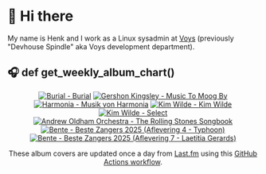 # 👋 Hi there

My name is Henk and I work as a Linux sysadmin at <a href="https://www.voys.co/about/">Voys</a> (previously "Devhouse Spindle" aka Voys development department).

## 🎧 def get_weekly_album_chart()
<!-- lastfm -->
<p align="center"><a href="https://www.last.fm/music/Burial/Burial"><img src="https://lastfm.freetls.fastly.net/i/u/64s/aa5aa24f20784946889f7f8ce21ad0a7.png" title="Burial - Burial"></a> <a href="https://www.last.fm/music/Gershon+Kingsley/Music+To+Moog+By"><img src="https://lastfm.freetls.fastly.net/i/u/64s/51b9201b8d544531c51df31f62302c49.png" title="Gershon Kingsley - Music To Moog By"></a> <a href="https://www.last.fm/music/Harmonia/Musik+von+Harmonia"><img src="https://lastfm.freetls.fastly.net/i/u/64s/54de749ea61a49b7c9ad5342c1291d52.png" title="Harmonia - Musik von Harmonia"></a> <a href="https://www.last.fm/music/Kim+Wilde/Kim+Wilde"><img src="https://lastfm.freetls.fastly.net/i/u/64s/3ce97c43110366ed6f50a7fd282e414c.jpg" title="Kim Wilde - Kim Wilde"></a> <a href="https://www.last.fm/music/Kim+Wilde/Select"><img src="https://lastfm.freetls.fastly.net/i/u/64s/70c2e6e6d5dc74fd932dfee535310c71.png" title="Kim Wilde - Select"></a> <a href="https://www.last.fm/music/+noredirect/Andrew+Oldham+Orchestra/The+Rolling+Stones+Songbook"><img src="https://lastfm.freetls.fastly.net/i/u/64s/938eddfedd5b4a919d5fc45e1467400f.jpg" title="Andrew Oldham Orchestra - The Rolling Stones Songbook"></a> <a href="https://www.last.fm/music/Bente/Beste+Zangers+2025+(Aflevering+4+-+Typhoon)"><img src="https://lastfm.freetls.fastly.net/i/u/64s/065c221f9c842df2577667488c28f59e.png" title="Bente - Beste Zangers 2025 (Aflevering 4 - Typhoon)"></a> <a href="https://www.last.fm/music/Bente/Beste+Zangers+2025+(Aflevering+7+-+Laetitia+Gerards)"><img src="https://lastfm.freetls.fastly.net/i/u/64s/716a2f1f2aceabbc384e17a65a5ca704.png" title="Bente - Beste Zangers 2025 (Aflevering 7 - Laetitia Gerards)"></a> </p>

<p align="center">These album covers are updated once a day from <a href="https://www.last.fm/user/hbokh">Last.fm</a> using this <a href="https://github.com/marketplace/actions/lastfm-to-markdown">GitHub Actions workflow</a>.</p>
